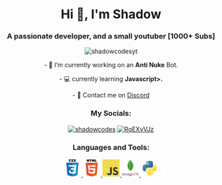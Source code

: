 <h1 align="center">Hi 👋, I'm Shadow</h1>
<h3 align="center">A passionate developer, and a small youtuber [1000+ Subs]</h3>

<p align="center"> <img src="https://komarev.com/ghpvc/?username=shadowcodesyt&label=Profile%20views&color=0e75b6&style=flat" alt="shadowcodesyt" /> </p>

<p align="center">
- 🚀 I’m currently working on an <b>Anti Nuke</b> Bot.
</p>

<p align="center">
- 💻 currently learning <b>Javascript>.</b>
</p>

<p align="center">
- 🔎 Contact me on <a href="https://discord.gg/RqEXvVJz">Discord</a>
</p>

<h3 align="center">My Socials:</h3>
<p align="center">
<a href="https://www.youtube.com/c/shadowcodes" target="blank"><img align="center" src="https://raw.githubusercontent.com/rahuldkjain/github-profile-readme-generator/master/src/images/icons/Social/youtube.svg" alt="shadowcodes" height="30" width="40" /></a>
<a href="https://discord.gg/RqEXvVJz" target="blank"><img align="center" src="https://raw.githubusercontent.com/rahuldkjain/github-profile-readme-generator/master/src/images/icons/Social/discord.svg" alt="RqEXvVJz" height="30" width="40" /></a>
</p>

<h3 align="center">Languages and Tools:</h3>
<p align="center"> <a href="https://www.w3schools.com/css/" target="_blank"> <img src="https://raw.githubusercontent.com/devicons/devicon/master/icons/css3/css3-original-wordmark.svg" alt="css3" width="40" height="40"/> </a> <a href="https://www.w3.org/html/" target="_blank"> <img src="https://raw.githubusercontent.com/devicons/devicon/master/icons/html5/html5-original-wordmark.svg" alt="html5" width="40" height="40"/> </a> <a href="https://developer.mozilla.org/en-US/docs/Web/JavaScript" target="_blank"> <img src="https://raw.githubusercontent.com/devicons/devicon/master/icons/javascript/javascript-original.svg" alt="javascript" width="40" height="40"/> </a> <a href="https://www.mongodb.com/" target="_blank"> <img src="https://raw.githubusercontent.com/devicons/devicon/master/icons/mongodb/mongodb-original-wordmark.svg" alt="mongodb" width="40" height="40"/> </a> <a href="https://www.python.org" target="_blank"> <img src="https://raw.githubusercontent.com/devicons/devicon/master/icons/python/python-original.svg" alt="python" width="40" height="40"/> </a> </p>

